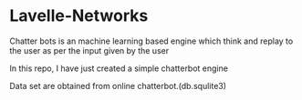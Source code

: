 # Lavelle-Networks

Chatter bots is an machine learning based engine which think and replay to the user as per the input given by the user 

In this repo, I have just created a simple chatterbot engine

Data set are obtained from online chatterbot.(db.squlite3)
